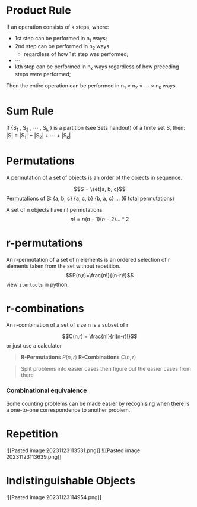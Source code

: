# Product Rule
If an operation consists of k steps, where:
- 1st step can be performed in n<sub>1</sub> ways;
- 2nd step can be performed in n<sub>2</sub> ways
	- regardless of how 1st step was performed;
- ⋯
- kth step can be performed in n<sub>k</sub> ways
regardless of how preceding steps were performed;

Then the entire operation can be performed in n<sub>1</sub> × n<sub>2</sub> × ⋯ × n<sub>k</sub> ways.
# Sum Rule
If {S<sub>1</sub> , S<sub>2</sub> , ⋯ , S<sub>k</sub> } is a partition (see Sets handout) of a finite set S, then:
|S| = |S<sub>1</sub>| + |S<sub>2</sub>| + ⋯ + |S<sub>k</sub>|
# Permutations
A permutation of a set of objects is an order of the objects in sequence.

$$S = \set{a, b, c}$$
Permutations of S: {a, b, c} {a, c, b} {b, a, c} … (6 total permutations)

A set of n objects have n! permutations.
$$n!=n(n-1)(n-2)...*2$$
# r-permutations
An r-permutation of a set of n elements is an ordered selection of r elements taken from the set without repetition.
$$P(n,r)=\frac{n!}{(n-r)!}$$
view `itertools` in python.

# r-combinations
An r-combination of a set of size n is a subset of r

$$C(n,r) = \frac{n!}{r!(n-r)!}$$
or just use a calculator

> **R-Permutations** $P(n,r)$
> **R-Combinations** $C(n,r)$

> Split problems into easier cases then figure out the easier cases from there

### Combinational equivalence
Some counting problems can be made easier by recognising when there is a one-to-one correspondence to another problem.

# Repetition
![[Pasted image 20231123113531.png]]
![[Pasted image 20231123113639.png]]
# Indistinguishable Objects
![[Pasted image 20231123114954.png]]
